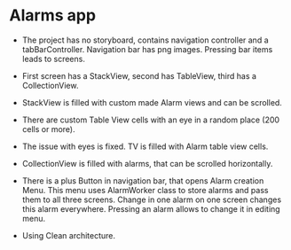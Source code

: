 #  Alarms app

- The project has no storyboard, contains navigation controller and a tabBarController. Navigation bar has png images. Pressing bar items leads to screens.

- First screen has a StackView, second has TableView, third has a CollectionView.

- StackView is filled with custom made Alarm views and can be scrolled.

- There are custom Table View cells with an eye in a random place (200 cells or more).

- The issue with eyes is fixed. TV is filled with Alarm table view cells.

- CollectionView is filled with alarms, that can be scrolled horizontally.

- There is a plus Button in navigation bar, that opens Alarm creation Menu. This menu uses AlarmWorker class to store alarms and pass them to all three screens. Change in one alarm on one screen changes this alarm everywhere. Pressing an alarm allows to change it in editing menu.

- Using Clean architecture.


